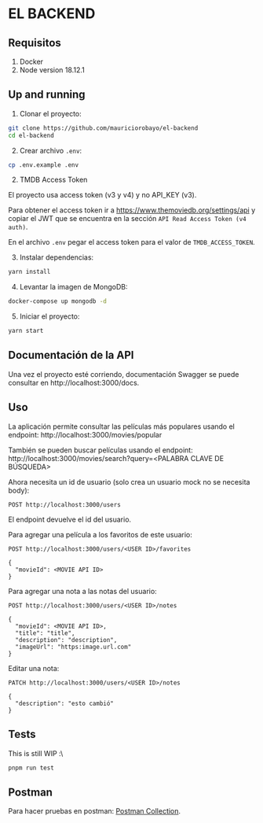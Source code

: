 # EL BACKEND

## Requisitos

1. Docker
2. Node version 18.12.1

## Up and running

1. Clonar el proyecto:

```sh
git clone https://github.com/mauriciorobayo/el-backend
cd el-backend
```

2. Crear archivo `.env`:

```sh
cp .env.example .env
```

2. TMDB Access Token

El proyecto usa access token (v3 y v4) y no API_KEY (v3).

Para obtener el access token ir a https://www.themoviedb.org/settings/api y copiar el JWT que se encuentra en la sección `API Read Access Token (v4 auth)`.

En el archivo `.env` pegar el access token para el valor de `TMDB_ACCESS_TOKEN`.

3. Instalar dependencias:

```sh
yarn install
```

4. Levantar la imagen de MongoDB:

```sh
docker-compose up mongodb -d
```

5. Iniciar el proyecto:

```sh
yarn start
```

## Documentación de la API

Una vez el proyecto esté corriendo, documentación Swagger se puede consultar en http://localhost:3000/docs.

## Uso

La aplicación permite consultar las películas más populares usando el endpoint: http://localhost:3000/movies/popular

También se pueden buscar películas usando el endpoint: http://localhost:3000/movies/search?query=<PALABRA CLAVE DE BÚSQUEDA>

Ahora necesita un id de usuario (solo crea un usuario mock no se necesita body):

```http
POST http://localhost:3000/users
```

El endpoint devuelve el id del usuario.

Para agregar una película a los favoritos de este usuario:

```http
POST http://localhost:3000/users/<USER ID>/favorites

{
  "movieId": <MOVIE API ID>
}
```

Para agregar una nota a las notas del usuario:

```http
POST http://localhost:3000/users/<USER ID>/notes

{
  "movieId": <MOVIE API ID>,
  "title": "title",
  "description": "description",
  "imageUrl": "https:image.url.com"
}
```

Editar una nota:

```http
PATCH http://localhost:3000/users/<USER ID>/notes

{
  "description": "esto cambió"
}
```

## Tests

This is still WIP :\

```sh
pnpm run test
```

## Postman

Para hacer pruebas en postman: [Postman Collection](/el-backend.postman_collection.json).
